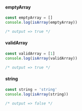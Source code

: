 #### emptyArray

```typescript
const emptyArray = []
console.log(isArray(emptyArray))

/* output => true */
```

#### validArray

```typescript
const validArray = [1]
console.log(isArray(validArray))

/* output => true */
```

#### string

```typescript
const string = 'string'
console.log(isArray(string))

/* output => false */
```

